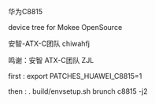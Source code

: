 华为C8815

device tree for Mokee OpenSource 

安智-ATX-C团队  chiwahfj

鸣谢：安智 ATX-C团队 ZJL

first : export PATCHES_HUAWEI_C8815=1

then : . build/envsetup.sh
 	brunch c8815 -j2
